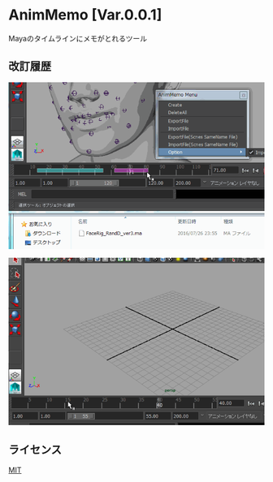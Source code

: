# AnimMemo [Var.0.0.1]

Mayaのタイムラインにメモがとれるツール

## 改訂履歴

![AnimMemo](/images/01.gif)

![AnimMemo](/images/02.gif)

## ライセンス

[MIT](https://github.com/mochio326/SiShelf/blob/master/LICENSE)
